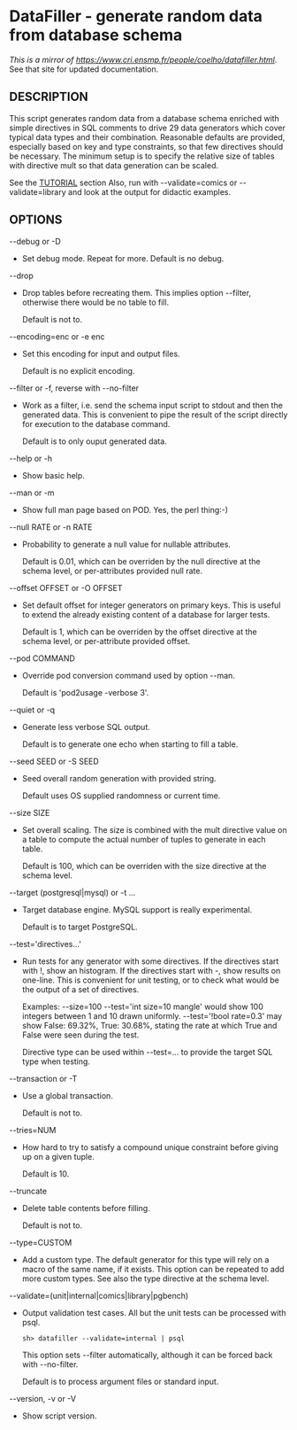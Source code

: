 # DataFiller - generate random data from database schema

_This is a mirror of <https://www.cri.ensmp.fr/people/coelho/datafiller.html>_.
See that site for updated documentation.

## DESCRIPTION

This script generates random data from a database schema enriched with simple
directives in SQL comments to drive 29 data generators which cover typical data
types and their combination. Reasonable defaults are provided, especially based
on key and type constraints, so that few directives should be necessary. The
minimum setup is to specify the relative size of tables with directive mult so
that data generation can be scaled.

See the [TUTORIAL](TUTORIAL.md) section Also, run with --validate=comics or
--validate=library and look at the output for didactic examples.

## OPTIONS

--debug or -D

 -  Set debug mode. Repeat for more. Default is no debug.

--drop

 -  Drop tables before recreating them. This implies option --filter, otherwise
    there would be no table to fill.

    Default is not to.

--encoding=enc or -e enc

 -  Set this encoding for input and output files.

    Default is no explicit encoding.

--filter or -f, reverse with --no-filter

 -  Work as a filter, i.e. send the schema input script to stdout and then the
    generated data. This is convenient to pipe the result of the script directly
    for execution to the database command.

    Default is to only ouput generated data.

--help or -h

 -  Show basic help.

--man or -m

 -  Show full man page based on POD. Yes, the perl thing:-)

--null RATE or -n RATE

 -  Probability to generate a null value for nullable attributes.

    Default is 0.01, which can be overriden by the null directive at the schema
    level, or per-attributes provided null rate.

--offset OFFSET or -O OFFSET

 -  Set default offset for integer generators on primary keys. This is useful to
    extend the already existing content of a database for larger tests.

    Default is 1, which can be overriden by the offset directive at the schema
    level, or per-attribute provided offset.

--pod COMMAND

 -  Override pod conversion command used by option --man.

    Default is 'pod2usage -verbose 3'.

--quiet or -q

 -  Generate less verbose SQL output.

    Default is to generate one echo when starting to fill a table.

--seed SEED or -S SEED

 -  Seed overall random generation with provided string.

    Default uses OS supplied randomness or current time.

--size SIZE

 -  Set overall scaling. The size is combined with the mult directive value on a
    table to compute the actual number of tuples to generate in each table.

    Default is 100, which can be overriden with the size directive at the schema
    level.

--target (postgresql|mysql) or -t ...

 -  Target database engine. MySQL support is really experimental.

    Default is to target PostgreSQL.

--test='directives...'

 -  Run tests for any generator with some directives. If the directives start with
    !, show an histogram. If the directives start with -, show results on one-line.
    This is convenient for unit testing, or to check what would be the output of a
    set of directives.

    Examples: --size=100 --test='int size=10 mangle' would show 100 integers
    between 1 and 10 drawn uniformly. --test='!bool rate=0.3' may show False:
    69.32%, True: 30.68%, stating the rate at which True and False were seen during
    the test.

    Directive type can be used within --test=... to provide the target SQL type
    when testing.

--transaction or -T

 -  Use a global transaction.

    Default is not to.

--tries=NUM

 -  How hard to try to satisfy a compound unique constraint before giving up on a
    given tuple.

    Default is 10.

--truncate

 -  Delete table contents before filling.

    Default is not to.

--type=CUSTOM

 -  Add a custom type. The default generator for this type will rely on a macro of
    the same name, if it exists. This option can be repeated to add more custom
    types. See also the type directive at the schema level.

--validate=(unit|internal|comics|library|pgbench)

 -  Output validation test cases. All but the unit tests can be processed with
    psql.

        sh> datafiller --validate=internal | psql
  
    This option sets --filter automatically, although it can be forced back with
    --no-filter.

    Default is to process argument files or standard input.

--version, -v or -V

 -  Show script version.
